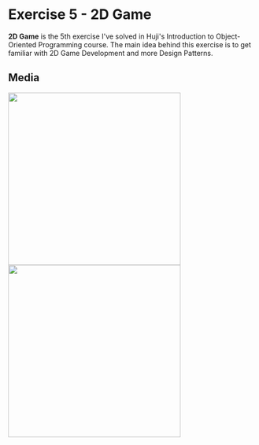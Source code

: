 # Exercise 5 - 2D Game
**2D Game** is the 5th exercise I've solved in Huji's Introduction to Object-Oriented Programming course.
The main idea behind this exercise is to get familiar with 2D Game Development and more Design Patterns.

## Media
<img src="https://github.com/user-attachments/assets/47ad87c4-ddb6-4135-a69d-174fc441dc02" width="350">
<img src="https://github.com/user-attachments/assets/5a2af635-846c-4bad-9049-606f168ad92f" width="350">



